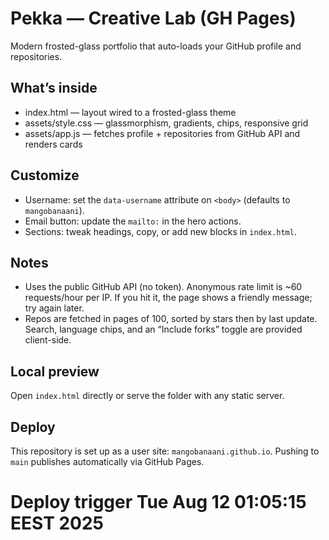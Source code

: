 # Pekka — Creative Lab (GH Pages)

Modern frosted-glass portfolio that auto-loads your GitHub profile and repositories.

## What’s inside
- index.html — layout wired to a frosted-glass theme
- assets/style.css — glassmorphism, gradients, chips, responsive grid
- assets/app.js — fetches profile + repositories from GitHub API and renders cards

## Customize
- Username: set the `data-username` attribute on `<body>` (defaults to `mangobanaani`).
- Email button: update the `mailto:` in the hero actions.
- Sections: tweak headings, copy, or add new blocks in `index.html`.

## Notes
- Uses the public GitHub API (no token). Anonymous rate limit is ~60 requests/hour per IP. If you hit it, the page shows a friendly message; try again later.
- Repos are fetched in pages of 100, sorted by stars then by last update. Search, language chips, and an “Include forks” toggle are provided client-side.

## Local preview
Open `index.html` directly or serve the folder with any static server.

## Deploy
This repository is set up as a user site: `mangobanaani.github.io`. Pushing to `main` publishes automatically via GitHub Pages.
# Deploy trigger Tue Aug 12 01:05:15 EEST 2025
